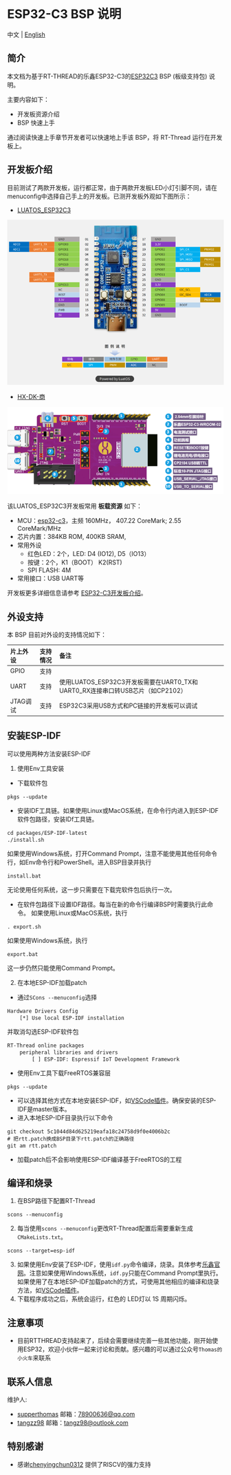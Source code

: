 
# ESP32-C3 BSP 说明

中文 | [English](README.md)

## 简介

本文档为基于RT-THREAD的乐鑫ESP32-C3的[ESP32C3](http://luatos.com/t/esp32c3) BSP (板级支持包) 说明。

主要内容如下：

- 开发板资源介绍
- BSP 快速上手

通过阅读快速上手章节开发者可以快速地上手该 BSP，将 RT-Thread 运行在开发板上。

## 开发板介绍

目前测试了两款开发板，运行都正常，由于两款开发板LED小灯引脚不同，请在menuconfig中选择自己手上的开发板。已测开发板外观如下图所示：

- [LUATOS_ESP32C3](https://wiki.luatos.com/chips/esp32c3/board.html)

![LUATOS_ESP32C3](images/luatos_esp32c3.png)

- [HX-DK-商](https://docs.wireless-tech.cn/doc/7/)

![hongxu](images/hx_shang.png)



该LUATOS_ESP32C3开发板常用 **板载资源** 如下：

- MCU：[esp32-c3](https://www.espressif.com/sites/default/files/documentation/esp32-c3_datasheet_en.pdf)，主频  160MHz， 407.22 CoreMark; 2.55  CoreMark/MHz
- 芯片内置：384KB ROM,  400KB SRAM,
- 常用外设
  - 红色LED：2个，LED: D4 (IO12), D5（IO13）
  - 按键：2个，K1（BOOT） K2(RST)
  - SPI FLASH: 4M 
- 常用接口：USB UART等

开发板更多详细信息请参考 [ESP32-C3开发板介绍](https://wiki.luatos.com/chips/esp32c3/board.html)。

## 外设支持

本 BSP 目前对外设的支持情况如下：

| **片上外设**      | **支持情况** | **备注**                              |
| :----------------- | :----------: | :------------------------------------- |
| GPIO              |     支持     |  |
| UART              |     支持     | 使用LUATOS_ESP32C3开发板需要在UART0_TX和UART0_RX连接串口转USB芯片（如CP2102）|
| JTAG调试          |     支持     | ESP32C3采用USB方式和PC链接的开发板可以调试                                |

## 安装ESP-IDF
可以使用两种方法安装ESP-IDF
1. 使用Env工具安装
- 下载软件包
```
pkgs --update
```
- 安装IDF工具链。如果使用Linux或MacOS系统，在命令行内进入到ESP-IDF软件包路径，安装IDf工具链。
```
cd packages/ESP-IDF-latest
./install.sh
```
如果使用Windows系统，打开Command Prompt，注意不能使用其他任何命令行，如Env命令行和PowerShell。进入BSP目录并执行
```
install.bat
```
无论使用任何系统，这一步只需要在下载完软件包后执行一次。
- 在软件包路径下设置IDF路径。每当在新的命令行编译BSP时需要执行此命令。
如果使用Linux或MacOS系统，执行
```
. export.sh
```
如果使用Windows系统，执行
```
export.bat
```
这一步仍然只能使用Command Prompt。

2. 在本地ESP-IDF加载patch
- 通过`SCons --menuconfig`选择
```
Hardware Drivers Config
    [*] Use local ESP-IDF installation
```
并取消勾选ESP-IDF软件包
```
RT-Thread online packages
    peripheral libraries and drivers
        [ ] ESP-IDF: Espressif IoT Development Framework
```
- 使用Env工具下载FreeRTOS兼容层
```
pkgs --update
```
- 可以选择其他方式在本地安装ESP-IDF，如[VSCode插件](https://github.com/espressif/vscode-esp-idf-extension/blob/master/docs/tutorial/install.md)。确保安装的ESP-IDF是master版本。
- 进入本地ESP-IDF目录执行以下命令
```
git checkout 5c1044d84d625219eafa18c24758d9f0e4006b2c
# 把rtt.patch换成BSP目录下rtt.patch的正确路径
git am rtt.patch
```
- 加载patch后不会影响使用ESP-IDF编译基于FreeRTOS的工程

## 编译和烧录
1. 在BSP路径下配置RT-Thread
```
scons --menuconfig
```
2. 每当使用`scons --menuconfig`更改RT-Thread配置后需要重新生成`CMakeLists.txt`。
```
scons --target=esp-idf
```
3. 如果使用Env安装了ESP-IDF，使用`idf.py`命令编译，烧录。具体参考[乐鑫官网](https://docs.espressif.com/projects/esp-idf/en/latest/esp32c3/get-started/index.html#build-your-first-project)。注意如果使用Windows系统，`idf.py`只能在Command Prompt里执行。如果使用了在本地ESP-IDF加载patch的方式，可使用其他相应的编译和烧录方法，如[VSCode插件](https://github.com/espressif/vscode-esp-idf-extension/blob/master/docs/tutorial/install.md)。
4. 下载程序成功之后，系统会运行，红色的 LED灯以 1S 周期闪烁。

## 注意事项

- 目前RTTHREAD支持起来了，后续会需要继续完善一些其他功能，刚开始使用ESP32，欢迎小伙伴一起来讨论和贡献。感兴趣的可以通过公众号`Thomas的小火车`来联系

## 联系人信息

维护人:

-  [supperthomas](https://github.com/supperthomas) 邮箱：<78900636@qq.com>
-  [tangzz98](https://github.com/tangzz98) 邮箱：<tangz98@outlook.com>

## 特别感谢

- 感谢[chenyingchun0312](https://github.com/chenyingchun0312) 提供了RISCV的强力支持
